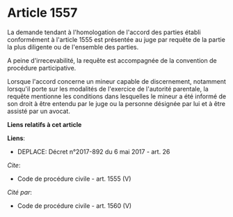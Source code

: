 # Article 1557

La demande tendant à l'homologation de l'accord des parties établi conformément à l'article 1555 est présentée au juge par
requête de la partie la plus diligente ou de l'ensemble des parties. 

A peine d'irrecevabilité, la requête est accompagnée de la convention de procédure participative. 

Lorsque l'accord concerne un mineur capable de discernement, notamment lorsqu'il porte sur les modalités de l'exercice de
l'autorité parentale, la requête mentionne les conditions dans lesquelles le mineur a été informé de son droit à être entendu
par le juge ou la personne désignée par lui et à être assisté par un avocat.

**Liens relatifs à cet article**

**Liens**:

  - DEPLACE: Décret n°2017-892 du 6 mai 2017 - art. 26

_Cite_:

  - Code de procédure civile - art. 1555 (V)

_Cité par_:

  - Code de procédure civile - art. 1560 (V)
